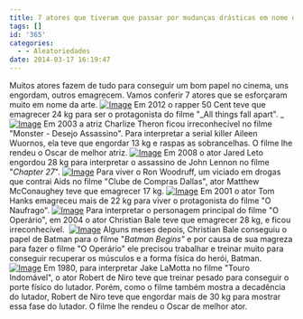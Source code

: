 ```yaml
---
title: 7 atores que tiveram que passar por mudanças drásticas em nome da arte.
tags: []
id: '365'
categories:
  - - Aleatoriedades
date: 2014-03-17 16:19:47
---
```


Muitos atores fazem de tudo para conseguir um bom papel no cinema, uns engordam, outros emagrecem. Vamos conferir 7 atores que se esforçaram muito em nome da arte. [![Image](http://162.243.62.160/wp-content/uploads/2014/03/50-cent-body-transformation.jpg?w=650)](http://162.243.62.160/wp-content/uploads/2014/03/50-cent-body-transformation.jpg) Em 2012 o rapper 50 Cent teve que emagrecer 24 kg para ser o protagonista do filme "_All things fall apart". _ [![Image](http://162.243.62.160/wp-content/uploads/2014/03/charlize-theron-hot-monster-comparison1.jpg?w=650)](http://162.243.62.160/wp-content/uploads/2014/03/charlize-theron-hot-monster-comparison1.jpg) Em 2003 a atriz Charlize Theron ficou irreconhecível no filme "Monster - Desejo Assassino". Para interpretar a serial killer Aileen Wuornos, ela teve que engordar 13 kg e raspas as sobrancelhas. O filme lhe rendeu o Oscar de melhor atriz.  [![Image](http://162.243.62.160/wp-content/uploads/2014/03/jared-jared-leto-21276309-1910-2560.jpg?w=650)](http://162.243.62.160/wp-content/uploads/2014/03/jared-jared-leto-21276309-1910-2560.jpg) Em 2008 o ator Jared Leto engordou 28 kg para interpretar o assassino de John Lennon no filme "_Chapter 27_". [![Image](http://162.243.62.160/wp-content/uploads/2014/03/matthew_mcconaughey_dallas_buyers_club_movie_transformations.jpg?w=650)](http://162.243.62.160/wp-content/uploads/2014/03/matthew_mcconaughey_dallas_buyers_club_movie_transformations.jpg) Para viver o Ron Woodruff, um viciado em drogas que contrai Aids no filme "Clube de Compras Dallas", ator Matthew McConaughey teve que emagrecer 17 kg.  [![Image](http://162.243.62.160/wp-content/uploads/2014/03/tom-hanks-mudanca-filme-o-naufrago.jpg?w=650)](http://162.243.62.160/wp-content/uploads/2014/03/tom-hanks-mudanca-filme-o-naufrago.jpg) Em 2001 o ator Tom Hanks emagreceu mais de 22 kg para viver o protagonista do filme "O Naufrago". [![Image](http://162.243.62.160/wp-content/uploads/2014/03/christian-bale.jpg?w=650)](http://162.243.62.160/wp-content/uploads/2014/03/christian-bale.jpg) Para interpretar o personagem principal do filme "O Operário", em 2004 o ator Christian Bale teve que emagrecer 28 kg, e ficou irreconhecível.   [![Image](http://162.243.62.160/wp-content/uploads/2014/03/christianbalebatmanworkout1.jpg?w=650)](http://162.243.62.160/wp-content/uploads/2014/03/christianbalebatmanworkout1.jpg) Alguns meses depois, Christian Bale conseguiu o papel de Batman para o filme "_Batman Begins"_ e por causa de sua magreza para fazer o filme "O Operário" ele precisou trabalhar e treinar muito para conseguir recuperar os músculos e a forma física do herói, Batman.  [![Image](http://162.243.62.160/wp-content/uploads/2014/03/de-niro-001.jpg?w=650)](http://162.243.62.160/wp-content/uploads/2014/03/de-niro-001.jpg) Em 1980, para interpretar Jake LaMotta no filme "Touro Indomável", o ator Robert de Niro teve que treinar pesado para conseguir o porte físico do lutador. Porém, como o filme também mostra a decadência do lutador, Robert de Niro teve que engordar mais de 30 kg para mostrar essa fase do lutador. O filme lhe rendeu o Oscar de melhor ator.
